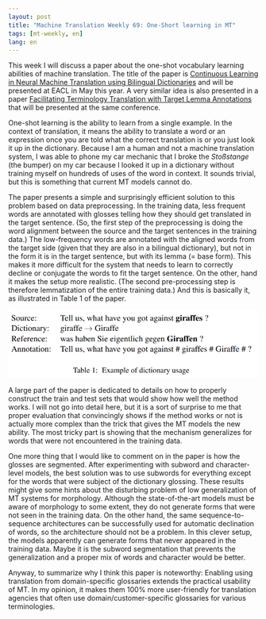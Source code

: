 ```yaml
---
layout: post
title: "Machine Translation Weekly 69: One-Short learning in MT"
tags: [mt-weekly, en]
lang: en
---
```


This week I will discuss a paper about the one-shot vocabulary learning
abilities of machine translation. The title of the paper is [Continuous
Learning in Neural Machine Translation using Bilingual
Dictionaries](https://arxiv.org/abs/2102.06558) and will be presented at EACL
in May this year. A very similar idea is also presented in a paper
[Facilitating Terminology Translation with Target Lemma
Annotations](https://arxiv.org/abs/2101.10035) that will be presented at the
same conference.

One-shot learning is the ability to learn from a single example. In the context
of translation, it means the ability to translate a word or an expression once
you are told what the correct translation is or you just look it up in the
dictionary. Because I am a human and not a machine translation system, I was
able to phone my car mechanic that I broke the _Stoßstange_ (the bumper) on my
car because I looked it up in a dictionary without training myself on hundreds
of uses of the word in context. It sounds trivial, but this is something that
current MT models cannot do.

The paper presents a simple and surprisingly efficient solution to this problem
based on data preprocessing. In the training data, less frequent words are
annotated with glosses telling how they should get translated in the target
sentence. (So, the first step of the preprocessing is doing the word alignment
between the source and the target sentences in the training data.) The
low-frequency words are annotated with the aligned words from the target side
(given that they are also in a bilingual dictionary), but not in the form it is
in the target sentence, but with its lemma (= base form). This makes it more
difficult for the system that needs to learn to correctly decline or conjugate
the words to fit the target sentence. On the other, hand it makes the setup
more realistic. (The second pre-processing step is therefore lemmatization of
the entire training data.) And this is basically it, as illustrated in Table 1
of the paper.

![Example of data pre-processing.](/assets/oneshot.png)

A large part of the paper is dedicated to details on how to properly construct
the train and test sets that would show how well the method works. I will not
go into detail here, but it is a sort of surprise to me that proper evaluation
that convincingly shows if the method works or not is actually more complex
than the trick that gives the MT models the new ability. The most tricky part
is showing that the mechanism generalizes for words that were not encountered
in the training data.

One more thing that I would like to comment on in the paper is how the glosses
are segmented. After experimenting with subword and character-level models, the
best solution was to use subwords for everything except for the words that were
subject of the dictionary glossing. These results might give some hints about
the disturbing problem of low generalization of MT systems for morphology.
Although the state-of-the-art models must be aware of morphology to some
extent, they do not generate forms that were not seen in the training data. On
the other hand, the same sequence-to-sequence architectures can be successfully
used for automatic declination of words, so the architecture should not be a
problem. In this clever setup, the models apparently can generate forms that
never appeared in the training data. Maybe it is the subword segmentation that
prevents the generalization and a proper mix of words and character would be
better.

Anyway, to summarize why I think this paper is noteworthy: Enabling using
translation from domain-specific glossaries extends the practical usability of
MT. In my opinion, it makes them 100% more user-friendly for translation
agencies that often use domain/customer-specific glossaries for various
terminologies.
